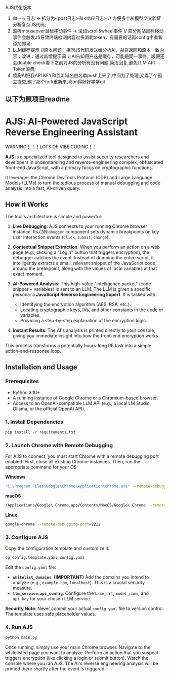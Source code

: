 AJS优化版本

1) 单一长日志 →  拆分为<post日志>和<响应日志> // 方便多个AI模型交叉验证分析复杂JS代码;
2) 监听mouseover鼠标移动事件 →  滚动scroll&wheel事件  //  部分网站鼠标移动事件会触发JS导致终端检测内容过多消耗token，有需要的话再config中重新添加即可;
3) LLM缓存提示  //原本问题：相同JS代码发送给分析AI，AI将返回和原本一致内容；改进：通过新增提示词 让AI告知用户这是缓存，可能是同一事件，顺便还会double check看下之前对JS的分析有没有问题,简洁回复,避免LLM API Token浪费;
4) 傻狗AI把我API KEY和监听域名白名单push上来了,中间为了处理,又弄了个孤立提交,删了那个fork重新来,真tm得好好学学git

##  以下为原项目readme

# AJS: AI-Powered JavaScript Reverse Engineering Assistant

WARNING！！！LOTS OF VIBE CODING！！

**AJS** is a specialized tool designed to assist security researchers and developers in understanding and reverse-engineering complex, obfuscated front-end JavaScript, with a primary focus on cryptographic functions.

It leverages the Chrome DevTools Protocol (CDP) and Large Language Models (LLMs) to turn the tedious process of manual debugging and code analysis into a fast, AI-driven query.

## How it Works

The tool's architecture is simple and powerful:

1.  **Live Debugging**: AJS connects to your running Chrome browser instance. Its `CDPDebugger` component sets dynamic breakpoints on key user interaction events (`click`, `submit`, `change`).

2.  **Contextual Snippet Extraction**: When you perform an action on a web page (e.g., clicking a "Login" button that triggers encryption), the debugger catches the event. Instead of dumping the entire script, it intelligently extracts a small, relevant snippet of the JavaScript code around the breakpoint, along with the values of local variables at that exact moment.

3.  **AI-Powered Analysis**: This high-value "intelligence packet" (code snippet + variables) is sent to an LLM. The LLM is given a specific persona: a **JavaScript Reverse Engineering Expert**. It is tasked with:
    *   Identifying the encryption algorithm (AES, RSA, etc.).
    *   Locating cryptographic keys, IVs, and other constants in the code or variables.
    *   Providing a step-by-step explanation of the encryption logic.

4.  **Instant Results**: The AI's analysis is printed directly to your console, giving you immediate insight into how the front-end encryption works.

This process transforms a potentially hours-long RE task into a simple action-and-response loop.

## Installation and Usage

### Prerequisites
- Python 3.10+
- A running instance of Google Chrome or a Chromium-based browser.
- Access to an OpenAI-compatible LLM API (e.g., a local LM Studio, Ollama, or the official OpenAI API).

### 1. Install Dependencies
```bash
pip install -r requirements.txt
```

### 2. Launch Chrome with Remote Debugging
For AJS to connect, you must start Chrome with a remote debugging port enabled. First, close all existing Chrome instances. Then, run the appropriate command for your OS:

**Windows**
```bash
"C:\Program Files\Google\Chrome\Application\chrome.exe" --remote-debugging-port=9222
```

**macOS**
```bash
/Applications/Google\ Chrome.app/Contents/MacOS/Google\ Chrome --remote-debugging-port=9222
```

**Linux**
```bash
google-chrome --remote-debugging-port=9222
```

### 3. Configure AJS
Copy the configuration template and customize it:
```bash
cp config.template.yaml config.yaml
```

Edit the `config.yaml` file:
- **`whitelist_domains`**: **(IMPORTANT)** Add the domains you intend to analyze (e.g., `example.com`, `localhost`). This is a crucial security measure.
- **`llm_service.api_config`**: Configure the `base_url`, `model_name`, and `api_key` for your chosen LLM service.

**Security Note**: Never commit your actual `config.yaml` file to version control. The template uses safe placeholder values.

### 4. Run AJS
```bash
python main.py
```

Once running, simply use your main Chrome browser. Navigate to the whitelisted page you want to analyze. Perform an action that you suspect triggers encryption (like clicking a login or submit button). Watch the console where you ran AJS. The AI's reverse engineering analysis will be printed there shortly after the event is triggered.
